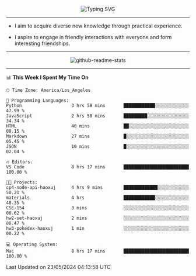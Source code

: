 <p align="center">
  <img src="https://readme-typing-svg.demolab.com?font=Fira+Code&weight=500&size=32&duration=2500&pause=1600&center=true&vCenter=true&random=false&width=1024&height=64&lines=Hi+there+%F0%9F%91%8B;I'm+delighted+you+could+make+it+here+%F0%9F%8E%89;I'm+Harry%2C+a+college+student+still+finding+my+way" alt="Typing SVG" />
</p>


---


- I aim to acquire diverse new knowledge through practical experience.

- I aspire to engage in friendly interactions with everyone and form interesting friendships.


---


<p align="center">
  <img src="https://github-readme-stats.vercel.app/api?username=Harry-Jing&show_icons=true" alt="github-readme-stats"/>
</p>


---

<!--START_SECTION:waka-->
📊 **This Week I Spent My Time On** 

```text
🕑︎ Time Zone: America/Los_Angeles

💬 Programming Languages: 
Python                   3 hrs 58 mins       ████████████░░░░░░░░░░░░░   47.99 % 
JavaScript               2 hrs 50 mins       █████████░░░░░░░░░░░░░░░░   34.34 % 
HTML                     40 mins             ██░░░░░░░░░░░░░░░░░░░░░░░   08.15 % 
Markdown                 27 mins             █░░░░░░░░░░░░░░░░░░░░░░░░   05.45 % 
JSON                     10 mins             █░░░░░░░░░░░░░░░░░░░░░░░░   02.04 % 

🔥 Editors: 
VS Code                  8 hrs 17 mins       █████████████████████████   100.00 % 

🐱‍💻 Projects: 
cp4-node-api-haoxuj      4 hrs 9 mins        █████████████░░░░░░░░░░░░   50.21 % 
materials                4 hrs               ████████████░░░░░░░░░░░░░   48.35 % 
CSE-154                  3 mins              ░░░░░░░░░░░░░░░░░░░░░░░░░   00.62 % 
hw2-set-haoxuj           2 mins              ░░░░░░░░░░░░░░░░░░░░░░░░░   00.47 % 
hw3-pokedex-haoxuj       1 min               ░░░░░░░░░░░░░░░░░░░░░░░░░   00.22 % 

💻 Operating System: 
Mac                      8 hrs 17 mins       █████████████████████████   100.00 % 
```


 Last Updated on 23/05/2024 04:13:58 UTC
<!--END_SECTION:waka-->
